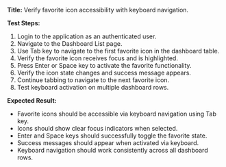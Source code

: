 **Title:** Verify favorite icon accessibility with keyboard navigation.

**Test Steps:**
1. Login to the application as an authenticated user.
2. Navigate to the Dashboard List page.
3. Use Tab key to navigate to the first favorite icon in the dashboard table.
4. Verify the favorite icon receives focus and is highlighted.
5. Press Enter or Space key to activate the favorite functionality.
6. Verify the icon state changes and success message appears.
7. Continue tabbing to navigate to the next favorite icon.
8. Test keyboard activation on multiple dashboard rows.

**Expected Result:**
- Favorite icons should be accessible via keyboard navigation using Tab key.
- Icons should show clear focus indicators when selected.
- Enter and Space keys should successfully toggle the favorite state.
- Success messages should appear when activated via keyboard.
- Keyboard navigation should work consistently across all dashboard rows.